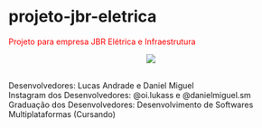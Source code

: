 # projeto-jbr-eletrica
<p style='color:red'>Projeto para empresa JBR Elétrica e Infraestrutura</p>
<p align="center">
<img src="http://img.shields.io/static/v1?label=STATUS&message=EM%20DESENVOLVIMENTO&color=GREEN&style=for-the-badge"/>
</p>

<br />
Desenvolvedores: Lucas Andrade e Daniel Miguel
<br />
Instagram dos Desenvolvedores: @oi.lukass e @danielmiguel.sm
<br />
Graduação dos Desenvolvedores: Desenvolvimento de Softwares Multiplataformas (Cursando)
<br />
